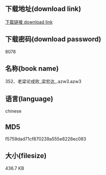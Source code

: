 ## 下载地址(download link)
[下载链接 download link](https://voluble-croquembouche-d321dc.netlify.app/?s=352%E3%80%81%E8%80%81%E6%A2%81%E8%AE%BA%E6%88%90%E8%B4%A5_%E6%A2%81%E5%AE%8F%E8%BE%BE_.azw3)

## 下载密码(download password)
8078

## 名称(book name)
352、老梁论成败_梁宏达_.azw3.azw3

## 语言(language)
chinese

## MD5
f5759dad71cf870239a555e8228ec083

## 大小(filesize)
436.7 KB
